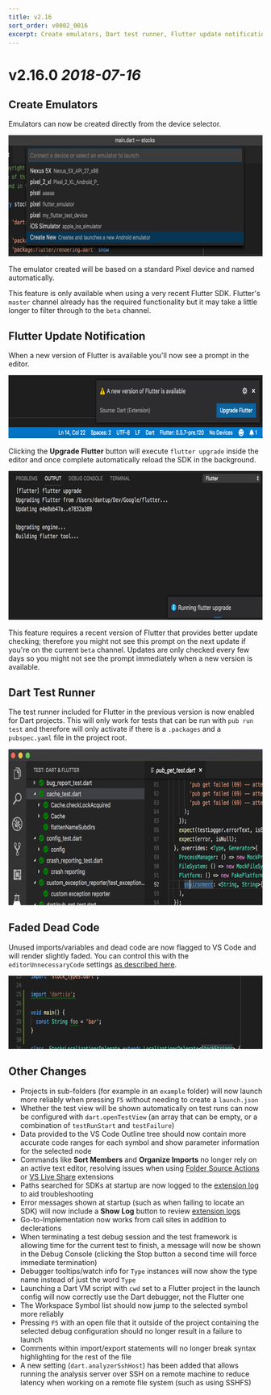 ```yaml
---
title: v2.16
sort_order: v0002_0016
excerpt: Create emulators, Dart test runner, Flutter update notification...
---
```


# v2.16.0 *2018-07-16*

## Create Emulators

Emulators can now be created directly from the device selector.

<img src="/images/release_notes/v2.16/create_emulator.png" width="700" height="240" />

The emulator created will be based on a standard Pixel device and named automatically.

This feature is only available when using a very recent Flutter SDK. Flutter's `master` channel already has the required functionality but it may take a little longer to filter through to the `beta` channel.

## Flutter Update Notification

When a new version of Flutter is available you'll now see a prompt in the editor.

<img src="/images/release_notes/v2.16/flutter_upgrade_available.png" width="700" height="125" />

Clicking the **Upgrade Flutter** button will execute `flutter upgrade` inside the editor and once complete automatically reload the SDK in the background.

<img src="/images/release_notes/v2.16/flutter_upgrade_running.png" width="700" height="295" />

This feature requires a recent version of Flutter that provides better update checking; therefore you might not see this prompt on the next update if you're on the current `beta` channel. Updates are only checked every few days so you might not see the prompt immediately when a new version is available.

## Dart Test Runner

The test runner included for Flutter in the previous version is now enabled for Dart projects. This will only work for tests that can be run with `pub run test` and therefore will only activate if there is a `.packages` and a `pubspec.yaml` file in the project root.

<img src="/images/release_notes/v2.16/dart_test_runner.png" width="700" height="310" />

## Faded Dead Code

Unused imports/variables and dead code are now flagged to VS Code and will render slightly faded. You can control this with the `editorUnnecessaryCode` settings [as described here](https://code.visualstudio.com/updates/v1_25#_diagnostictag).

<img src="/images/release_notes/v2.16/faded_dead_code.png" width="700" height="145" />

## Other Changes

- Projects in sub-folders (for example in an `example` folder) will now launch more reliably when pressing `F5` without needing to create a `launch.json`
- Whether the test view will be shown automatically on test runs can now be configured with `dart.openTestView` (an array that can be empty, or a combination of `testRunStart` and `testFailure`)
- Data provided to the VS Code Outline tree should now contain more accurate code ranges for each symbol and show parameter information for the selected node
- Commands like **Sort Members** and **Organize Imports** no longer rely on an active text editor, resolving issues when using [Folder Source Actions](https://marketplace.visualstudio.com/items?itemName=bierner.folder-source-actions) or [VS Live Share](https://marketplace.visualstudio.com/items?itemName=MS-vsliveshare.vsliveshare) extensions
- Paths searched for SDKs at startup are now logged to the [extension log](https://dartcode.org/docs/logging/#extension) to aid troubleshooting
- Error messages shown at startup (such as when failing to locate an SDK) will now include a **Show Log** button to review [extension logs](https://dartcode.org/docs/logging/#extension)
- Go-to-Implementation now works from call sites in addition to declerations
- When terminating a test debug session and the test framework is allowing time for the current test to finish, a message will now be shown in the Debug Console (clicking the Stop button a second time will force immediate termination)
- Debugger tooltips/watch info for `Type` instances will now show the type name instead of just the word `Type`
- Launching a Dart VM script with `cwd` set to a Flutter project in the launch config will now correctly use the Dart debugger, not the Flutter one
- The Workspace Symbol list should now jump to the selected symbol more reliably
- Pressing `F5` with an open file that it outside of the project containing the selected debug configuration should no longer result in a failure to launch
- Comments within import/export statements will no longer break syntax highlighting for the rest of the file
- A new setting (`dart.analyzerSshHost`) has been added that allows running the analysis server over SSH on a remote machine to reduce latency when working on a remote file system (such as using SSHFS)



